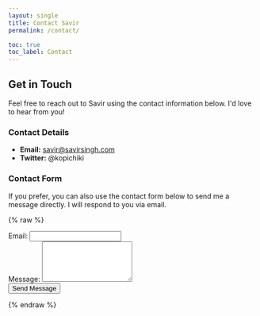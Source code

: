 ```yaml
---
layout: single
title: Contact Savir
permalink: /contact/

toc: true
toc_label: Contact
---
```


## Get in Touch

Feel free to reach out to Savir using the contact information below. I'd love to hear from you!

### Contact Details

- **Email:** [savir@savirsingh.com](mailto:savir@savirsingh.com)
- **Twitter:** @kopichiki

### Contact Form

If you prefer, you can also use the contact form below to send me a message directly. I will respond to you via email.

{% raw %}
<form action="https://thatformworks.pythonanywhere.com/mailsavir" method="POST">
  <div class="form-group">
    <label for="email">Email:</label>
    <input type="email" name="address" id="email" required>
  </div>

  <div class="form-group">
    <label for="message">Message:</label>
    <textarea name="important" id="message" rows="5" required></textarea>
  </div>

  <div class="form-group">
    <button type="submit" class="btn btn--primary">Send Message</button>
  </div>
</form>
{% endraw %}
